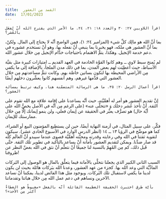 ```yaml
---
title:  القصد مِن العشور
date:  17/01/2023
---
```


`اقرأ اللاويين ٢٧: ٣٠ والعدد ١٨: ٢١، ٢٤. ما الأمر الذي يقترح الله أنْ يُفعَل بالعُشر؟`

بما أنَّ الله هو مالِك كلِّ شيء (المزامير ٢٤: ١)، فمِن الواضح أنَّه لا يحتاج إلى المال. ولكنْ، بما أنَّ العشور هي ملكه، فهو يخبرنا بما ينبغي أنْ نفعله بها، وهو أنْ نستخدم عشوره في دعم خدمة الإنجيل. وهكذا، يتمُّ الاهتمام باحتياجات خدَّام الإنجيل مِن خلال عشور الله.

لم يُمنح سبط لاوي ــ وهم كانوا القوَّة الخادمة في العهد القديم ــ امتيازات كبيرة مثل بقيَّة الأسباط، حيث أعطِيَت لهم بعض المدن، بما في ذلك مدن الملجأ، بالإضافة إلى ما يكفي مِن الأراضي المحيطة بها لتكون بساتين خاصَّة بهم. وكانت تتمُّ مساعدتهم مِن خلال العشور التي قدَّمها غيرهم، وهم أنفسهم كانوا يعشِّرون دخلهم أيضًا.

`اقرأ أعمال الرسل ٢٠: ٣٥. ما هي الرسالة المتضمَّنة هنا، وكيف ترتبط بمسألة العشور؟`

إنَّ تقديم العشور هو أمر له أهمِّيَّته، حيث أنَّه يساعدنا على إقامة علاقة مع الله تقوم على الثقة. أنْ تأخذ عُشر دخلك وَ «تتخلَّى عنه» (على الرغم مِن أنَّه في الأصل يخصُّ الله على أيِّة حال) هو تصرُّف يعبِّر في الحقيقة عن إيمان فعلي، ولن ينمو إيمانك إلَّا مِن خلال ممارستك للإيمان.

فكِّر، على سبيل المثال، في أزمنة النهاية أيضًا، حين لن يستطيع المؤمنون البيع أو الشراء، كما هو موضَّح في الرؤيا ١٣ ــ ١٤ (انظر الدرس الوارد في الأسبوع الحادي عشر). سيكون لتقوية ثقتنا في الله وفي رعايته وقدرته ومحبَّته أهمِّيَّة قصوى عندما سيبدو أنَّ العالَم كلَّه قد صار ضدَّنا. ويمكن لتقديم العشور بأمانة أنْ يساعد بالتأكيد في تطوير تلك الثقة. حتَّى قَبل ذلك، كم مِن المُهِمّ بالنسبة لنا جميعًا أنْ نتعلَّم أنْ نثق في الله بغضِّ النظر عن ظروفنا!

السبب الثاني الكبير الذي يجعلنا نتحلَّى بالأمانة فيما يتعلَّق بالمال هو الوصول إلى البَركات المادِّيَّة التي وعد الله بها. كجزء من عهد العشور، وعدنا الله ببَركات هائلة بحيث لن يكون لدينا ما يكفي لاستقبال تلك البَركات. وبوجود مثل هذا الفائض لدينا، يمكننا أنْ نساعد الآخرين ونساهم في دعم عمل الله مِن خلال هباتنا وتقدماتنا.

`بأيَّة طرق اختبرتَ الحقيقة العظيمة القائلة أنَّه بالفعل «مغبوطٌ هو العطاءُ أكثر مِن الأخذ»؟`